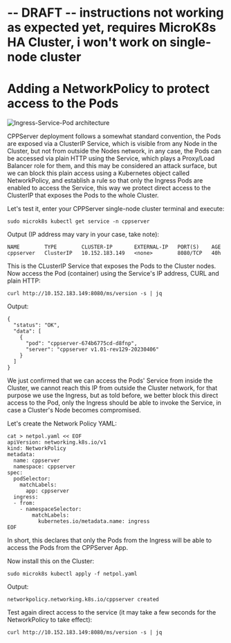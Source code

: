 # -- DRAFT -- instructions not working as expected yet, requires MicroK8s HA Cluster, i won't work on single-node cluster
# Adding a NetworkPolicy to protect access to the Pods

![Ingress-Service-Pod architecture](https://cppserver.com/files/ingress-diagram.png)

CPPServer deployment follows a somewhat standard convention, the Pods are exposed via a ClusterIP Service, which is visible from any Node in the Cluster, but not from outside the Nodes network, in any case, the Pods can be accessed via plain HTTP using the Service, which plays a Proxy/Load Balancer role for them, and this may be considered an attack surface, but we can block this plain access using a Kubernetes object called NetworkPolicy, and establish a rule so that only the Ingress Pods are enabled to access the Service, this way we protect direct access to the ClusterIP that exposes the Pods to the whole Cluster.

Let's test it, enter your CPPServer single-node cluster terminal and execute:

```
sudo microk8s kubectl get service -n cppserver
```

Output (IP address may vary in your case, take note):
```
NAME        TYPE        CLUSTER-IP       EXTERNAL-IP   PORT(S)    AGE
cppserver   ClusterIP   10.152.183.149   <none>        8080/TCP   40h
```

This is the CLusterIP Service that exposes the Pods to the Cluster nodes.
Now access the Pod (container) using the Service's IP address, CURL and plain HTTP:
```
curl http://10.152.183.149:8080/ms/version -s | jq
```

Output:
```
{
  "status": "OK",
  "data": [
    {
      "pod": "cppserver-674b6775cd-d8fnp",
      "server": "cppserver v1.01-rev129-20230406"
    }
  ]
}
```

We just confirmed that we can access the Pods' Service from inside the Cluster, we cannot reach this IP from outside the Cluster network, for that purpose we use the Ingress, but as told before, we better block this direct access to the Pod, only the Ingress should be able to invoke the Service, in case a Cluster's Node becomes compromised.

Let's create the Network Policy YAML:
```
cat > netpol.yaml << EOF
apiVersion: networking.k8s.io/v1
kind: NetworkPolicy
metadata:
  name: cppserver
  namespace: cppserver
spec:
  podSelector:
    matchLabels:
      app: cppserver
  ingress:
  - from:
    - namespaceSelector:
        matchLabels:
          kubernetes.io/metadata.name: ingress
EOF
```

In short, this declares that only the Pods from the Ingress will be able to access the Pods from the CPPServer App.

Now install this on the Cluster:
```
sudo microk8s kubectl apply -f netpol.yaml
```

Output:
```
networkpolicy.networking.k8s.io/cppserver created
```

Test again direct access to the service (it may take a few seconds for the NetworkPolicy to take effect):
```
curl http://10.152.183.149:8080/ms/version -s | jq
```

